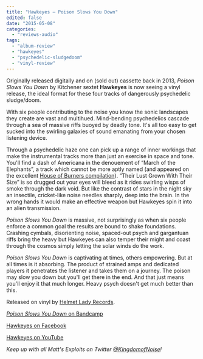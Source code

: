 ```yaml
---
title: "Hawkeyes – Poison Slows You Down"
edited: false
date: "2015-05-08"
categories:
  - "reviews-audio"
tags:
  - "album-review"
  - "hawkeyes"
  - "psychedelic-sludgedoom"
  - "vinyl-review"
---
```


Originally released digitally and on (sold out) cassette back in 2013, _Poison Slows You Down_ by Kitchener sextet **Hawkeyes** is now seeing a vinyl release, the ideal format for these four tracks of dangerously psychedelic sludge/doom.

With six people contributing to the noise you know the sonic landscapes they create are vast and multihued. Mind-bending psychedelics cascade through a sea of massive riffs buoyed by deadly tone. It's all too easy to get sucked into the swirling galaxies of sound emanating from your chosen listening device.

Through a psychedelic haze one can pick up a range of inner workings that make the instrumental tracks more than just an exercise in space and tone. You'll find a dash of Americana in the denouement of “March of the Elephants”, a track which cannot be more aptly named (and appeared on the excellent [House of Burners compilation](https://shootingguns.bandcamp.com/album/house-of-burners-compilation)). “Their Lust Grown With Their Size” is so drugged out your eyes will bleed as it rides swirling wisps of smoke through the dark void. But like the contrast of stars in the night sky an insectile, cricket-like noise needles sharply, deep into the brain. In the wrong hands it would make an effective weapon but Hawkeyes spin it into an alien transmission.

_Poison Slows You Down_ is massive, not surprisingly as when six people enforce a common goal the results are bound to shake foundations. Crashing cymbals, disorienting noise, spaced-out psych and gargantuan riffs bring the heavy but Hawkeyes can also temper their might and coast through the cosmos simply letting the solar winds do the work.

_Poison Slows You Down_ is captivating at times, others empowering. But at all times is it absorbing. The product of strained amps and dedicated players it penetrates the listener and takes them on a journey. The poison may slow you down but you'll get there in the end. And that just means you'll enjoy it that much longer. Heavy psych doesn't get much better than this.

Released on vinyl by [Helmet Lady Records](http://helmetladyrecords.bigcartel.com/product/hawkeeyes-poison-slow-your-mind).

[_Poison Slows You Down_ on Bandcamp](https://hlrhawkeyes.bandcamp.com/releases)

[Hawkeyes on Facebook](https://www.facebook.com/HawkeyesDoom)

[Hawkeyes on YouTube](https://www.youtube.com/user/HawkeyesDoom)

_Keep up with all Matt's Exploits on Twitter [@KingdomofNoise](http://www.twitter.com/kingdomofnoise)!_
